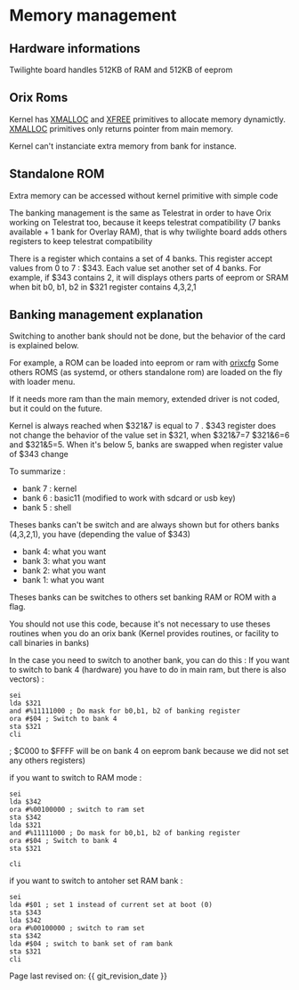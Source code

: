 # Memory management

## Hardware informations

Twilighte board handles 512KB of RAM and 512KB of eeprom

## Orix Roms

Kernel has [XMALLOC](../../kernel/primitives/xmalloc) and [XFREE](../../kernel/primitives/xfree) primitives to allocate memory dynamictly. [XMALLOC](../../kernel/primitives/xmalloc)  primitives only returns pointer from main memory.

Kernel can't instanciate extra memory from bank for instance.

## Standalone ROM

Extra memory can be accessed without kernel primitive with simple code

The banking management is the same as Telestrat in order to have Orix working on Telestrat too, because it keeps telestrat compatibility (7 banks available + 1 bank for Overlay RAM), that is why twilighte board adds others registers to keep telestrat compatibility

There is a register which contains a set of 4 banks. This register accept values from 0 to 7 : $343. Each value set another set of 4 banks. For example, if $343 contains 2, it will displays others parts of eeprom or SRAM when bit b0, b1, b2 in $321 register contains 4,3,2,1

## Banking management explanation

Switching to another bank should not be done, but the behavior of the card is explained below.

For example, a ROM can be loaded into eeprom or ram with [orixcfg](https://orix-software.github.io/commands/orixcfg/orixcfg) Some others ROMS (as systemd, or others standalone rom) are loaded on the fly with loader menu.

If it needs more ram than the main memory, extended driver is not coded, but it could on the future.

Kernel is always reached when $321&7 is equal to 7 . $343 register does not change the behavior of the value set in $321, when $321&7=7 $321&6=6 and $321&5=5. When it's below 5, banks are swapped when register value of $343 change

To summarize :

* bank 7 : kernel
* bank 6 : basic11 (modified to work with sdcard or usb key)
* bank 5 : shell

Theses banks can't be switch and are always shown but for others banks (4,3,2,1), you have (depending the value of $343)

* bank 4: what you want
* bank 3: what you want
* bank 2: what you want
* bank 1: what you want

Theses banks can be switches to others set banking RAM or ROM with a flag.

You should not use this code, because it's not necessary to use theses routines when you do an orix bank (Kernel provides routines, or facility to call binaries in banks)

In the case you need to switch to another bank, you can do this : 
If you want to switch to bank 4 (hardware) you have to do in main ram, but there is also vectors) :

```ca65
sei
lda $321
and #%11111000 ; Do mask for b0,b1, b2 of banking register
ora #$04 ; Switch to bank 4
sta $321
cli
```

; $C000 to $FFFF will be on bank 4 on eeprom bank because we did not set any others registers)

if you want to switch to RAM mode :

``` ca65
sei
lda $342
ora #%00100000 ; switch to ram set
sta $342
lda $321
and #%11111000 ; Do mask for b0,b1, b2 of banking register
ora #$04 ; Switch to bank 4
sta $321

cli
```

if you want to switch to antoher set RAM bank :

``` ca65
sei
lda #$01 ; set 1 instead of current set at boot (0)
sta $343
lda $342
ora #%00100000 ; switch to ram set
sta $342
lda #$04 ; switch to bank set of ram bank
sta $321
cli
```


Page last revised on: {{ git_revision_date }}

